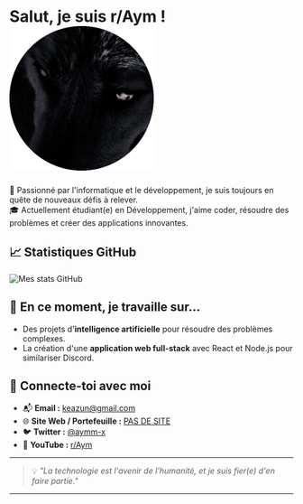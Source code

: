 # Salut, je suis r/Aym ! ![Logo](https://github.com/aymm-x/r-Aym/blob/main/aymm.png)

🚀 Passionné par l'informatique et le développement, je suis toujours en quête de nouveaux défis à relever.  
🎓 Actuellement étudiant(e) en Développement, j'aime coder, résoudre des problèmes et créer des applications innovantes.

## 📈 Statistiques GitHub

![Mes stats GitHub](https://github-readme-stats.vercel.app/api?username=[aymm-x]&show_icons=true&count_private=true&hide_title=true&hide=prs&theme=radical)

## 🌱 En ce moment, je travaille sur...

- Des projets d'**intelligence artificielle** pour résoudre des problèmes complexes.
- La création d'une **application web full-stack** avec React et Node.js pour similariser Discord.

## 🔗 Connecte-toi avec moi

- 📬 **Email :** [keazun@gmail.com](mailto:keazun@gmail.com)
- 🌐 **Site Web / Portefeuille :** [PAS DE SITE](https://pasdesite.com)
- 🐦 **Twitter :** [@aymm-x](https://twitter.com/aymm-x)
- 📱 **YouTube :** [r/Aym](https://www.youtube.com/@aymm-x)

---

> 💡 *"La technologie est l'avenir de l'humanité, et je suis fier(e) d'en faire partie."*

---
